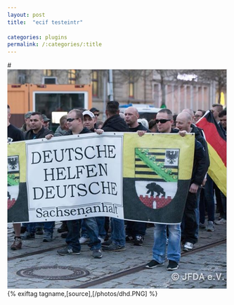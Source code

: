 ```yaml
---
layout: post
title:  "ecif testeintr"

categories: plugins
permalink: /:categories/:title
---
```


#![bild1](/photos/dhd.PNG)
{% exiftag tagname,[source],[/photos/dhd.PNG] %}
